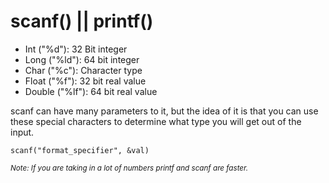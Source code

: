 # scanf() || printf()
- Int ("%d"): 32 Bit integer
- Long ("%ld"): 64 bit integer
- Char ("%c"): Character type
- Float ("%f"): 32 bit real value
- Double ("%lf"): 64 bit real value


scanf can have many parameters to it, but the idea of it is that you can use these special characters to determine what type you will get out of the input.

`scanf("format_specifier", &val)`

<sub>*Note: If you are taking in a lot of numbers printf and scanf are faster.*</sub>


